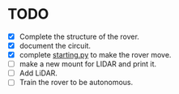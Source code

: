 # TODO

 - [X] Complete the structure of the rover.
 - [x] document the circuit.
 - [x] complete [starting.py](basic_code/starting.py) to make the rover move.
 - [ ] make a new mount for LIDAR and print it.
 - [ ] Add LiDAR.
 - [ ] Train the rover to be autonomous.